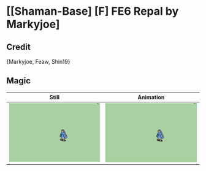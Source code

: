 # [\[Shaman-Base\] \[F\] FE6 Repal by Markyjoe]

## Credit

{Markyjoe, Feaw, Shin19}

## Magic

| Still | Animation |
| :---: | :-------: |
| ![Magic still](./Magic_000.png) | ![Magic animation](./Magic.gif) |
